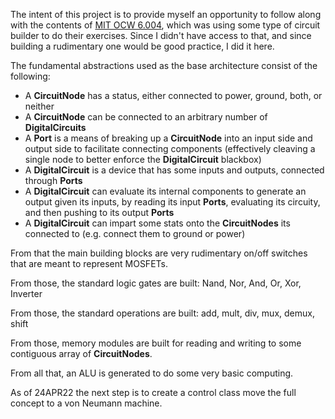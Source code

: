 The intent of this project is to provide myself an opportunity to follow 
along with the contents of 
<a href="https://ocw.mit.edu/courses/6-004-computation-structures-spring-2017/">
MIT OCW 6.004</a>, which was using some type of circuit builder to do their 
exercises. Since I didn't have access to that, and since building a rudimentary
one would be good practice, I did it here.

The fundamental abstractions used as the base architecture consist of 
the following:
<ul>
<li>A <b>CircuitNode</b> has a status, either connected to power, ground, both, or 
neither</li>
<li>A <b>CircuitNode</b> can be connected to an arbitrary number of 
<b>DigitalCircuits</b></li>
<li>A <b>Port</b> is a means of breaking up a <b>CircuitNode</b> into an input side and
output side to facilitate connecting components (effectively cleaving a 
single node to better enforce the <b>DigitalCircuit</b> blackbox)</li>
<li>A <b>DigitalCircuit</b> is a device that has some inputs and outputs, connected
through <b>Ports</b></li>
<li>A <b>DigitalCircuit</b> can evaluate its internal components to generate an
output given its inputs, by reading its input <b>Ports</b>, evaluating its circuity,
and then pushing to its output <b>Ports</b></li>
<li>A <b>DigitalCircuit</b> can impart some stats onto the <b>CircuitNodes</b> its 
connected to (e.g. connect them to ground or power)</li>
</ul>

From that the main building blocks are very rudimentary on/off switches that 
are meant to represent MOSFETs. 

From those, the standard logic gates are built: Nand, Nor, And, Or, Xor, Inverter

From those, the standard operations are built: add, mult, div, mux, demux, shift

From those, memory modules are built for reading and writing to some contiguous array
of <b>CircuitNodes</b>.

From all that, an ALU is generated to do some very basic computing.

As of 24APR22 the next step is to create a control class move the full concept to a 
von Neumann machine.